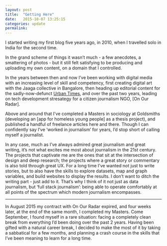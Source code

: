 ```yaml
---
layout: post
title:  "Getting Here"
date:   2015-10-07 13:25:15
categories: update
permalink:
---
```


I started writing my first blog five years ago, in 2010, when I travelled solo in India for the second time. 

In the grand scheme of things it wasn’t much - a few anecdotes, a smattering of photos - but it still felt satisfying to be producing and uploading my own content, on a domain that I controlled.

In the years between then and now I’ve been working with digital media with an increasing level of skill and competency, first creating digital art with the Jaaga collective in Bangalore, then heading up editorial content for the sadly-now-defunct [Urban Times](http://www.urbantimes.co "Urban Times"), and over the past two years, leading on tech development stresategy for a citizen journalism NGO, [On Our Radar].

Above and around that I’ve completed a Masters in sociology at Goldsmiths (developing an [app for homeless young people] as a thesis project), and published a handful of freelance articles here and there. Though I can confidently say I’ve ‘worked in journalism’ for years, I’d stop short of calling myself a journalist.

In any case, much as I’ve always admired great journalism and great writing, it’s not what excites me most about journalism in the 21st century. The projects that captivate me are the ones that sit at the intersection of design and deep research; the projects where a great story or commentary is also told through great UX.
For a long time I’ve wanted not just to write stories, but to also have the skills to explore datasets, map and graph variables, and build websites to display the results. I don’t want to ditch the writing part - just add to it. That’s why I think of it not just as data journalism, but ‘full stack journalism’: being able to operate comfortably at all points of the spectrum which modern journalism encompasses.

-------
In August 2015 my contract with On Our Radar expired, and four weeks later, at the end of the same month, I completed my Masters. Come September, I found myself in a rare situation: facing a completely clean break from everything I’d been doing over the past 2 years. 
Having been gifted with a natural career break, I decided to make the most of it by taking a sabbatical for a few months, and planning a crash course in the skills that I’ve been meaning to learn for a long time.
